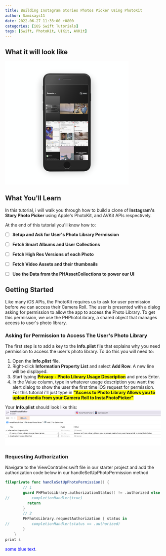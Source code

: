 ```yaml
---
title: Building Instagram Stories Photos Picker Using PhotoKit
author: Samisays11
date: 2022-06-27 11:33:00 +0800
categories: [iOS Swift Tutorials]
tags: [Swift, PhotoKit, UIKit, AVKit]
---
```


## What it will look like 
 <img src="/assets/img/finalimg.sc.png" width="400" height="400">  


## What You'll Learn
In this tutorial, i will walk you through how to build a clone of **Instagram's Story Photo Picker** using Apple's PhotoKit, and AVKit APIs respectively.

At the end of this tutorial you'll know how to: 
- [ ] **Setup and Ask for User's Photo Library Permission**
- [ ] **Fetch Smart Albums and User Collections**
- [ ] **Fetch High Res Versions of each Photo**
- [ ] **Fetch Video Assets and their thumbnails**
- [ ] **Use the Data from the PHAssetCollections to power our UI**


## Getting Started
Like many iOS APIs, the PhotoKit requires us to ask for user permission before we can access their Camera Roll. The user is presented with a dialog  asking for permission to allow the app to access the Photo Library. To get this permission, we use the PHPhotoLibrary, a shared object that manages access to user's photo library.

### Asking for Permission to Access The User's Photo Library 
The first step is to add a key to the **Info.plist** file that explains why you need permission to access the user's photo library.
To do this you will need to:
1. Open the **Info.plist** file.  
2. Right-click **Information Property List** and select **Add Row**. A new line will be displayed. 
3. Start typing <span style="background-color: #FFFF00">**Privacy - Photo Library Usage Description**</span> and press Enter. 
4. In the Value column, type in whatever usage description you want the alert dialog to show the user the first time iOS request for permission. For this tutorial i'll just type in <span style="background-color: #FFFF00">**"Access to Photo Library Allows you to upload media from your Camera Roll to InstaPhotoPicker"**</span>
 
Your **Info.plist** should look like this:
 <img src="/assets/img/info.plist.sc.png">  


### Requesting Authorization
Navigate to the ViewController.swift file in our starter project and add the authorization code below in our handleSetUpPhotoPermission method

 
```swift
fileprivate func handleSetUpPhotoPermission() {
        // 1
        guard PHPhotoLibrary.authorizationStatus() != .authorized else {
//          completionHandler(true)
          return
        }
        // 2
        PHPhotoLibrary.requestAuthorization { status in
//          completionHandler(status == .authorized)
        }
    }
print s
```




<span style="color:blue">some blue text</span>.

